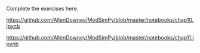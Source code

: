 Complete the exercises here. 

https://github.com/AllenDowney/ModSimPy/blob/master/notebooks/chap10.ipynb

https://github.com/AllenDowney/ModSimPy/blob/master/notebooks/chap11.ipynb

